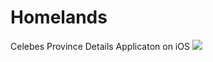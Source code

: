 # Homelands
Celebes Province Details Applicaton on iOS
![](https://lh3.googleusercontent.com/fife/ABSRlIq_VRlNFVRb9yUCt54lhWyqXmT05RvKxOZwKSADhXOtPruDjD1d_3fMxXPiTgW3KGIJQf-JPjYccXEp0_n9T_IU8XcZrFYU63zwoHqGz0bIUsa-2w7Ee6N-ii-Gh39KM1xPv6hfn_z-UFOPROENKEVv4g6Zul9FeErpRMyZO4e86U2Zthnt7NX-LAS_eZoS3Otokii--389OkHv2XENpgXsjyk5L856_WBn7bN5pA1nYsQpI-u3B-y-LGwtVuZCj0N6WUF-CAy60bHPKGue_H1yZ5m8A4qcAPBTrQe--mvvdo_lf4IVJi283c1aGWBxXN_kO7suNYtmnafZFE5qFyyYCTgui_cV5mO2eXwnlAiBQRn2G2CGPA8jsbba_ZX_B98rknYHwwy2XhlPOJXOmKDrH53Q7ZYW4Mz-hfse6_tFWsOlQQwRjmkwPzCzYenCh9FAdAL_Xy9I4-ouKybGI22sHxJ5bxFVOqwHufAT0Wkoxag9lcFqCuHFUZdwxJhRZWLTz-jsLjI2IdTho-ACpVEC0nt4Ri-w5PS5UXMKvJIHQMjl9TeaMGoJ3kFxsMFy1PEt3Gdqa7viYet1rWXN_oGNo3MabvM5nVaTgFPJlkuHmJGp31m70J-z1ZOQUVjWJjLWtO3B9VISPmrIdFaBvx5n9q-K5653Wp9OXyqPA-eMeq0P_9ymGsDbTa5dM7exFgTFY7GtzQTxE2kYRZGHZLqyd10uu8tvng=w1280-h703-ft)
